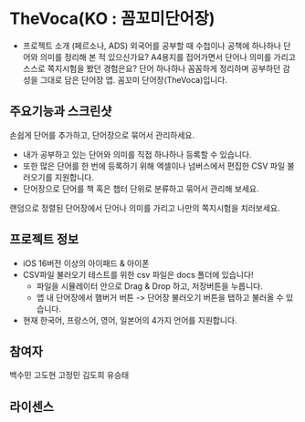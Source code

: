 # TheVoca(KO : 꼼꼬미단어장)
- 프로젝트 소개 (페르소나, ADS)
외국어를 공부할 때 수첩이나 공책에 하나하나 단어와 의미를 정리해 본 적 있으신가요?
A4용지를 접어가면서 단어나 의미를 가리고 스스로 쪽지시험을 봤던 경험은요?
단어 하나하나 꼼꼼하게 정리하며 공부하던 감성을 그대로 담은 단어장 앱. 꼼꼬미 단어장(TheVoca)입니다.

## 주요기능과 스크린샷
손쉽게 단어를 추가하고, 단어장으로 묶어서 관리하세요.

- 내가 공부하고 있는 단어와 의미를 직접 하나하나 등록할 수 있습니다.
- 또한 많은 단어를 한 번에 등록하기 위해 엑셀이나 넘버스에서 편집한 CSV 파일 불러오기를 지원합니다.
- 단어장으로 단어를 책 혹은 챕터 단위로 분류하고 묶어서 관리해 보세요.

랜덤으로 정렬된 단어장에서 단어나 의미를 가리고 나만의 쪽지시험을 치러보세요.

## 프로젝트 정보
- iOS 16버전 이상의 아이패드 & 아이폰
- CSV파일 불러오기 테스트를 위한 csv 파일은 docs 폴더에 있습니다!
  - 파일을 시뮬레이터 안으로 Drag & Drop 하고, 저장버튼을 누릅니다.
  - 앱 내 단어장에서 햄버거 버튼 -> 단어장 불러오기 버튼을 탭하고 불러올 수 있습니다.
- 현재 한국어, 프랑스어, 영어, 일본어의 4가지 언어를 지원합니다.

## 참여자
백수민 고도현 고정민 김도희 유승태

## 라이센스


